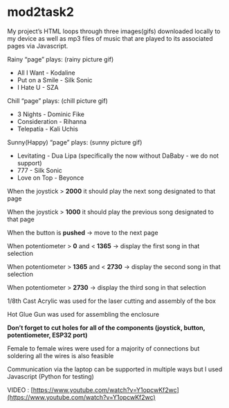 # mod2task2
My project’s HTML loops through three images(gifs) downloaded locally to my device as well as mp3 files of music that are played to its associated pages via Javascript.

Rainy “page” plays: (rainy picture gif)

- All I Want - Kodaline
- Put on a Smile - Silk Sonic
- I Hate U - SZA

Chill “page” plays: (chill picture gif)

- 3 Nights - Dominic Fike
- Consideration - Rihanna
- Telepatía - Kali Uchis

Sunny(Happy) “page” plays: (sunny picture gif)

- Levitating - Dua Lipa (specifically the now without DaBaby - we do not support)
- 777 - Silk Sonic
- Love on Top - Beyonce

When the joystick > **2000** it should play the next song designated to that page

When the joystick > **1000** it should play the previous song designated to that page

When the button is **pushed** → move to the next page

When potentiometer > **0** and < **1365** → display the first song in that selection

When potentiometer > **1365** and < **2730** → display the second song in that selection

When potentiometer > **2730**  → display the third song in that selection

1/8th Cast Acrylic was used for the laser cutting and assembly of the box

Hot Glue Gun was used for assembling the enclosure

**Don’t forget to cut holes for all of the components (joystick, button, potentiometer, ESP32 port)**

Female  to female wires were used for a majority of connections but soldering all the wires is also feasible

Communication via the laptop can be supported in multiple ways but I used Javascript (Python for testing)

VIDEO : [https://www.youtube.com/watch?v=Y1opcwKf2wc](https://www.youtube.com/watch?v=Y1opcwKf2wc)
